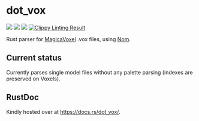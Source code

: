 # dot_vox

![](https://img.shields.io/crates/v/dot_vox.svg)
![](https://travis-ci.org/davidedmonds/dot_vox.svg?branch=master)
![](https://docs.rs/dot_vox/badge.svg)
[![Clippy Linting Result](https://clippy.bashy.io/github/davidedmonds/dot_vox/master/badge.svg)](https://clippy.bashy.io/github/davidedmonds/dot_vox/master/log)

Rust parser for [MagicaVoxel](https://ephtracy.github.io/) .vox files, using
[Nom](https://github.com/Geal/nom).

## Current status

Currently parses single model files without any palette parsing (indexes are
preserved on Voxels).

## RustDoc

Kindly hosted over at https://docs.rs/dot_vox/.
